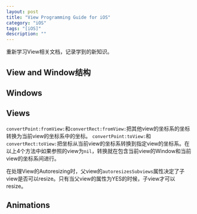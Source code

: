```yaml
---
layout: post
title: "View Programming Guide for iOS"
category: "iOS"
tags: "[iOS]"
description: ""
---
```


重新学习View相关文档，记录学到的新知识。

## View and Window结构

## Windows

## Views

`convertPoint:fromView:`和`convertRect:fromView:`把其他view的坐标系的坐标转换为当前view的坐标系中的坐标。
`convertPoint:toView:`和`convertRect:toView:`把坐标从当前view的坐标系转换到指定view的坐标系。在以上4个方法中如果参照的view为`nil`，转换就在包含当前view的Window和当前view的坐标系间进行。

在处理View的Autoresizing时，父view的`autoresizesSubviews`属性决定了子view是否可以resize。只有当父view的属性为YES的时候，子view才可以resize。

## Animations

